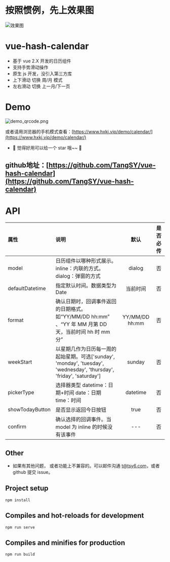 # 按照惯例，先上效果图

![效果图](https://upload-images.jianshu.io/upload_images/7412714-9cd4bb7083337299.gif?imageMogr2/auto-orient/strip)

# vue-hash-calendar

* 基于 vue 2.X 开发的日历组件
* 支持手势滑动操作
* 原生 js 开发，没引入第三方库
* 上下滑动 切换 周/月 模式
* 左右滑动 切换 上一月/下一页

# Demo

![demo_qrcode.png](https://upload-images.jianshu.io/upload_images/7412714-48c92886b2127daf.png?imageMogr2/auto-orient/strip%7CimageView2/2/w/1240)

或者请用浏览器的手机模式查看：[https://www.hxkj.vip/demo/calendar/](https://www.hxkj.vip/demo/calendar/)

* 🎉 觉得好用可以给一个 star 哦~~ 🎉

## github地址：[https://github.com/TangSY/vue-hash-calendar](https://github.com/TangSY/vue-hash-calendar) 

# API

| 属性          | 说明                                                                                                   |  默认  | 是否必传 |
| :------------ | :----------------------------------------------------------------------------------------------------- | :----: | :------: |
| model      | 日历组件以哪种形式展示。inline：内联的方式。dialog：弹窗的方式                                                            |   dialog   |    否    |
| defaultDatetime| 指定默认时间。数据类型为 Date                                                      |   当前时间   |    否    |
| format       | 确认日期时，回调事件返回的日期格式。如“YY/MM/DD hh:mm” 、“YY 年 MM 月第 DD 天，当前时间 hh 时 mm 分”                                      |  YY/MM/DD hh:mm   |    否    |
| weekStart      | 以星期几作为日历每一周的起始星期。可选['sunday', 'monday', 'tuesday', 'wednesday', 'thursday', 'friday', 'saturday']            | sunday |    否    |
| pickerType  | 选择器类型 datetime：日期+时间   date：日期   time：时间                                                               | datetime |    否    |
| showTodayButton    | 是否显示返回今日按钮                                                          |   true    |    否    |
| confirm | 确认选择的回调事件。当 model 为 inline 的时候没有该事件                                                            |  ---  |    否    |

## Other

* 如果有其他问题， 或者功能上不兼容的。可以邮件沟通 t@tsy6.com，或者 github 提交 issue。



## Project setup
```
npm install
```

## Compiles and hot-reloads for development
```
npm run serve
```

## Compiles and minifies for production
```
npm run build
```